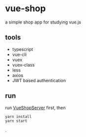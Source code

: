 # vue-shop

a simple shop app for studying vue.js

## tools

-   typescript
-   vue-cli
-   vuex
-   vuex-class
-   less
-   axios
-   JWT based authentication

## run

run [VueShopServer](https://github.com/caoyue/VueShopServer) first, then

```
yarn install
yarn start
```

.

